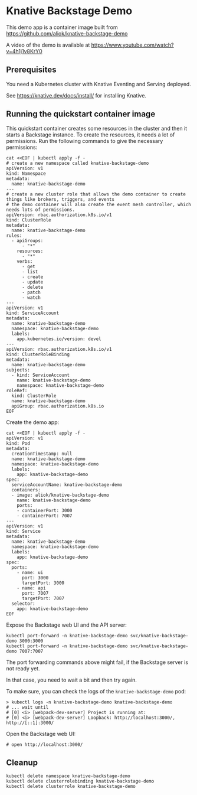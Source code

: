 # Knative Backstage Demo

This demo app is a container image built from https://github.com/aliok/knative-backstage-demo

A video of the demo is available at https://www.youtube.com/watch?v=4h1j1v8KrY0

## Prerequisites

You need a Kubernetes cluster with Knative Eventing and Serving deployed.

See https://knative.dev/docs/install/ for installing Knative.


## Running the quickstart container image

This quickstart container creates some resources in the cluster and then it starts a Backstage instance.
To create the resources, it needs a lot of permissions. Run the following commands to give the necessary permissions:

```shell
cat <<EOF | kubectl apply -f -
# create a new namespace called knative-backstage-demo
apiVersion: v1
kind: Namespace
metadata:
  name: knative-backstage-demo
---
# create a new cluster role that allows the demo container to create things like brokers, triggers, and events
# the demo container will also create the event mesh controller, which needs lots of permissions.
apiVersion: rbac.authorization.k8s.io/v1
kind: ClusterRole
metadata:
  name: knative-backstage-demo
rules:
  - apiGroups:
      - "*"
    resources:
      - "*"
    verbs:
      - get
      - list
      - create
      - update
      - delete
      - patch
      - watch
---
apiVersion: v1
kind: ServiceAccount
metadata:
  name: knative-backstage-demo
  namespace: knative-backstage-demo
  labels:
    app.kubernetes.io/version: devel
---
apiVersion: rbac.authorization.k8s.io/v1
kind: ClusterRoleBinding
metadata:
  name: knative-backstage-demo
subjects:
  - kind: ServiceAccount
    name: knative-backstage-demo
    namespace: knative-backstage-demo
roleRef:
  kind: ClusterRole
  name: knative-backstage-demo
  apiGroup: rbac.authorization.k8s.io
EOF
```

Create the demo app:

```shell
cat <<EOF | kubectl apply -f -
apiVersion: v1
kind: Pod
metadata:
  creationTimestamp: null
  name: knative-backstage-demo
  namespace: knative-backstage-demo
  labels:
    app: knative-backstage-demo
spec:
  serviceAccountName: knative-backstage-demo
  containers:
  - image: aliok/knative-backstage-demo
    name: knative-backstage-demo
    ports:
    - containerPort: 3000
    - containerPort: 7007
---
apiVersion: v1
kind: Service
metadata:
  name: knative-backstage-demo
  namespace: knative-backstage-demo
  labels:
    app: knative-backstage-demo
spec:
  ports:
    - name: ui
      port: 3000
      targetPort: 3000
    - name: api
      port: 7007
      targetPort: 7007  
  selector:
    app: knative-backstage-demo
EOF
```

Expose the Backstage web UI and the API server:

```shell
kubectl port-forward -n knative-backstage-demo svc/knative-backstage-demo 3000:3000
kubectl port-forward -n knative-backstage-demo svc/knative-backstage-demo 7007:7007
```

The port forwarding commands above might fail, if the Backstage server is not ready yet.

In that case, you need to wait a bit and then try again.

To make sure, you can check the logs of the `knative-backstage-demo` pod:

```shell
> kubectl logs -n knative-backstage-demo knative-backstage-demo
# ... wait until
# [0] <i> [webpack-dev-server] Project is running at:
# [0] <i> [webpack-dev-server] Loopback: http://localhost:3000/, http://[::1]:3000/
```

Open the Backstage web UI:

```shell
# open http://localhost:3000/
```

## Cleanup

```shell
kubectl delete namespace knative-backstage-demo
kubectl delete clusterrolebinding knative-backstage-demo
kubectl delete clusterrole knative-backstage-demo
```
